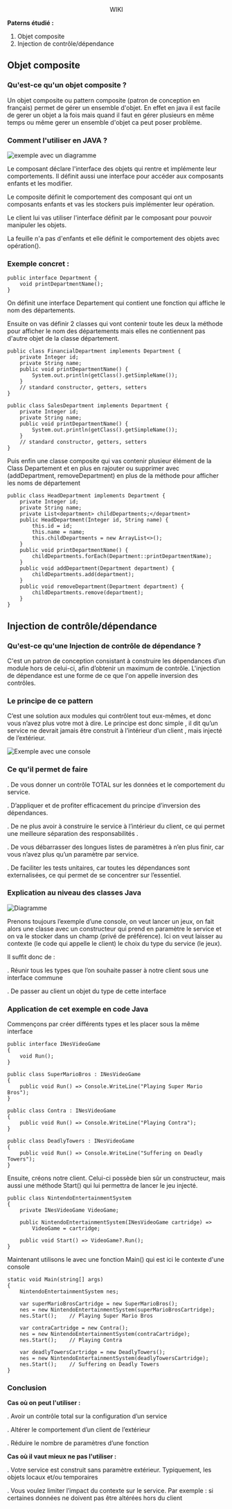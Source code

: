 <div align="center"> WIKI </div>

**Paterns étudié :**

1. Objet composite
2. Injection de contrôle/dépendance

## Objet composite 

### Qu'est-ce qu'un objet composite ?

Un objet composite ou pattern composite (patron de conception en français) permet de gérer un ensemble d'objet.
En effet en java il est facile de gerer un objet a la fois mais quand il faut en gérer plusieurs en même temps ou même gerer un ensemble d'objet ca peut poser problème.

### Comment l'utiliser en JAVA ?

![exemple avec un diagramme](https://miro.medium.com/proxy/1*FpmtB3L4DTIoZUgLYqjz2g.webp)

Le composant déclare l'interface des objets qui rentre et implémente leur comportements. Il définit aussi une interface pour accéder aux composants enfants et les modifier.

Le composite définit le comportement des composant qui ont un composants enfants et vas les stockers puis implémenter leur opération.

Le client lui vas utiliser l'interface définit par le composant pour pouvoir manipuler les objets.

La feuille n'a pas d'enfants et elle définit le comportement des objets avec opération().

### Exemple concret :

```
public interface Department {
	void printDepartmentName();
}
```

On définit une interface Departement qui contient une fonction qui affiche le nom des départements.

Ensuite on vas définir 2 classes qui vont contenir toute les deux la méthode pour afficher le nom des départements mais elles ne contiennent pas d'autre objet de la classe département.


```
public class FinancialDepartment implements Department {
	private Integer id;
	private String name;
	public void printDepartmentName() {
		System.out.println(getClass().getSimpleName());
	}
	// standard constructor, getters, setters
}
```

```
public class SalesDepartment implements Department {
	private Integer id;
	private String name;
	public void printDepartmentName() {
		System.out.println(getClass().getSimpleName());
	}
	// standard constructor, getters, setters
}
```

Puis enfin une classe composite qui vas contenir plusieur élément de la Class Departement et en plus en rajouter ou supprimer avec (addDepartment, removeDepartment) en plus de la méthode pour afficher les noms de département 

```
public class HeadDepartment implements Department {
	private Integer id;
	private String name;
	private List<department> childDepartments;</department>
	public HeadDepartment(Integer id, String name) {
		this.id = id;
		this.name = name;
		this.childDepartments = new ArrayList<>();
	}
	public void printDepartmentName() {
		childDepartments.forEach(Department::printDepartmentName);
	}
	public void addDepartment(Department department) {
		childDepartments.add(department);
	}
	public void removeDepartment(Department department) {
		childDepartments.remove(department);
	}
}
```


## Injection de contrôle/dépendance 

### Qu'est-ce qu'une Injection de contrôle de dépendance ?

C'est un patron de conception consistant à construire les dépendances d’un module hors de celui-ci, afin d’obtenir un maximum de contrôle. 
L'injection de dépendance est une forme de ce que l'on appelle inversion des contrôles. 

### Le principe de ce pattern

C’est une solution aux modules qui contrôlent tout eux-mêmes, et donc vous n’avez plus votre mot à dire. Le principe est donc simple , il dit qu’un service ne devrait jamais être construit à l’intérieur d’un client , mais injecté de l’extérieur. 

![Exemple avec une console](https://itexpert.fr/content/images/2021/03/4-1.png)

### Ce qu'il permet de faire

. De vous donner un contrôle TOTAL sur les données et le comportement du service. 

. D’appliquer et de profiter efficacement du principe d’inversion des dépendances. 

. De ne plus avoir à construire le service à l’intérieur du client, ce qui permet une meilleure séparation des responsabilités . 

. De vous débarrasser des longues listes de paramètres à n’en plus finir, car vous n’avez plus qu’un paramètre par service. 

. De faciliter les tests unitaires, car toutes les dépendances sont externalisées, ce qui permet de se concentrer sur l’essentiel. 

### Explication au niveau des classes Java 

![Diagramme](https://itexpert.fr/content/images/2021/03/6-1.png)

Prenons toujours l’exemple d’une console, on veut lancer un jeux, on fait alors une classe avec un constructeur qui prend en paramètre le service et on va le stocker dans un champ (privé de préférence). Ici on veut laisser au contexte (le code qui appelle le client) le choix du type du service (le jeux).

Il suffit donc de : 

. Réunir tous les types que l’on souhaite passer à notre client sous une interface commune

. De passer au client un objet du type de cette interface

### Application de cet exemple en code Java

Commençons par créer différents types et les placer sous la même interface

```
public interface INesVideoGame
{
    void Run();
}

public class SuperMarioBros : INesVideoGame
{
    public void Run() => Console.WriteLine("Playing Super Mario Bros");
}

public class Contra : INesVideoGame
{
    public void Run() => Console.WriteLine("Playing Contra");
}

public class DeadlyTowers : INesVideoGame
{
    public void Run() => Console.WriteLine("Suffering on Deadly Towers");
}
```
Ensuite, créons notre client. Celui-ci possède bien sûr un constructeur, mais aussi une méthode Start() qui lui permettra de lancer le jeu injecté.

```
public class NintendoEntertainmentSystem
{
    private INesVideoGame VideoGame;

    public NintendoEntertainmentSystem(INesVideoGame cartridge) =>
        VideoGame = cartridge;

    public void Start() => VideoGame?.Run();
}
```
Maintenant utilisons le avec une fonction Main() qui est ici le contexte d'une console 

```
static void Main(string[] args)
{
    NintendoEntertainmentSystem nes;

    var superMarioBrosCartridge = new SuperMarioBros();
    nes = new NintendoEntertainmentSystem(superMarioBrosCartridge);
    nes.Start();    // Playing Super Mario Bros

    var contraCartridge = new Contra();
    nes = new NintendoEntertainmentSystem(contraCartridge);
    nes.Start();    // Playing Contra

    var deadlyTowersCartridge = new DeadlyTowers();
    nes = new NintendoEntertainmentSystem(deadlyTowersCartridge);
    nes.Start();    // Suffering on Deadly Towers
}
```

### Conclusion


**Cas où on peut l'utiliser :**

. Avoir un contrôle total sur la configuration d’un service

. Altérer le comportement d’un client de l’extérieur

. Réduire le nombre de paramètres d’une fonction


**Cas où il vaut mieux ne pas l'utiliser :**

. Votre service est construit sans paramètre extérieur. Typiquement, les objets locaux et/ou temporaires

. Vous voulez limiter l’impact du contexte sur le service. Par exemple : si certaines données ne doivent pas être altérées hors du client






